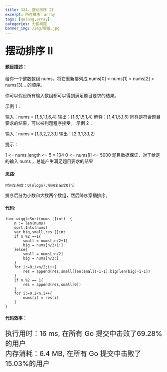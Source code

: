 ```yaml
---
title: 324. 摆动排序 II
excerpt: 所在模块：array
tags: [golang,array]
categories: 力扣刷题
banner_img: /img/壁纸.jpg
---
```


### <font size=6px>摆动排序 II</font>

#### 题目描述：

给你一个整数数组 nums，将它重新排列成 nums[0] < nums[1] > nums[2] < nums[3]... 的顺序。

你可以假设所有输入数组都可以得到满足题目要求的结果。

 

示例 1：

输入：nums = [1,5,1,1,6,4]
输出：[1,6,1,5,1,4]
解释：[1,4,1,5,1,6] 同样是符合题目要求的结果，可以被判题程序接受。
示例 2：

输入：nums = [1,3,2,2,3,1]
输出：[2,3,1,3,1,2]


提示：

1 <= nums.length <= 5 * 104
0 <= nums[i] <= 5000
题目数据保证，对于给定的输入 nums ，总能产生满足题目要求的结果

#### 思路:

```
时间复杂度：O(nlogn),空间复杂度O(n)
```

排序后分为小数和大数两个数组，然后降序穿插排序。

#### 代码:

```golang
func wiggleSort(nums []int)  {
    n := len(nums)
    sort.Ints(nums)
    var big,small,res []int
    if n %2 ==1{
        small = nums[:n/2+1]
        big = nums[n/2+1:]
    }else{
        small = nums[:n/2]
        big = nums[n/2:]
    }
    for i:=0;i<n/2;i++{
        res = append(res,small[len(small)-i-1],big[len(big)-i-1])
    }
    if n %2 == 1{
        res = append(res,small[0])
    }
    for i:=0;i<n;i++{
        nums[i] = res[i]
    }
}
```

#### 代码效率：

<p class="note note-primary"; style="font-size:22px">
   执行用时：16 ms, 在所有 Go 提交中击败了69.28%的用户<br>
   内存消耗：6.4 MB, 在所有 Go 提交中击败了15.03%的用户
</p>



